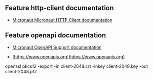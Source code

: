 ## Feature http-client documentation

- [Micronaut Micronaut HTTP Client documentation](https://docs.micronaut.io/latest/guide/index.html#httpClient)

## Feature openapi documentation

- [Micronaut OpenAPI Support documentation](https://micronaut-projects.github.io/micronaut-openapi/latest/guide/index.html)

- [https://www.openapis.org](https://www.openapis.org)


openssl pkcs12 -export -in client-2048.crt -inkey client-2048.key -out client-2048.p12

